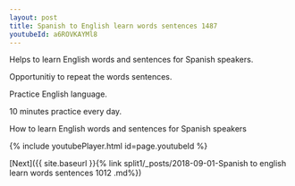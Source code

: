 ```yaml
---
layout: post
title: Spanish to English learn words sentences 1487 
youtubeId: a6ROVKAYMl8
---
```

 
 
Helps to learn English words and sentences for Spanish speakers.

Opportunitiy to repeat the words sentences. 

Practice English language. 
 
10 minutes practice every day. 
 
How to learn English words and sentences for Spanish speakers 
 
{% include youtubePlayer.html id=page.youtubeId %}
 
 
[Next]({{ site.baseurl }}{% link  split1/_posts/2018-09-01-Spanish to english learn words sentences 1012 .md%})
 

